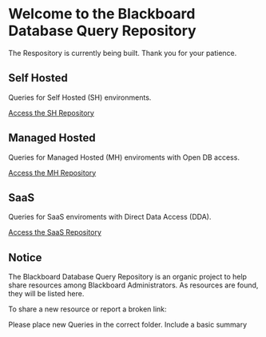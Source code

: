 # Welcome to the Blackboard Database Query Repository

The Respository is currently being built. Thank you for your patience. 

## Self Hosted
Queries for Self Hosted (SH) environments.

[Access the SH Repository](https://github.com/carolynponce/Bb-DBQueryRepository/tree/main/SH)

## Managed Hosted 
Queries for Managed Hosted (MH) enviroments with Open DB access. 

[Access the MH Repository](https://github.com/carolynponce/Bb-DBQueryRepository/tree/main/MH)

## SaaS
Queries for SaaS enviroments with Direct Data Access (DDA).

[Access the SaaS Repository](https://github.com/carolynponce/Bb-DBQueryRepository/tree/main/SaaS)

## Notice

The Blackboard Database Query Repository is an organic project to help share resources among Blackboard Administrators. 
As resources are found, they will be listed here. 

To share a new resource or report a broken link:

Please place new Queries in the correct folder. Include a basic summary
